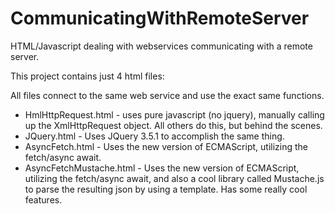 # CommunicatingWithRemoteServer
HTML/Javascript dealing with webservices communicating with a remote server.

This project contains just 4 html files:

All files connect to the same web service and use the exact same functions.

- HmlHttpRequest.html - uses pure javascript (no jquery), manually calling up the XmlHttpRequest object.  All others do this, but behind the scenes.
- JQuery.html - Uses JQuery 3.5.1 to accomplish the same thing.
- AsyncFetch.html - Uses the new version of ECMAScript, utilizing the fetch/async await. 
- AsyncFetchMustache.html - Uses the new version of ECMAScript, utilizing the fetch/async await, and also a cool library called Mustache.js to parse the resulting json by using a template.  Has some really cool features.
